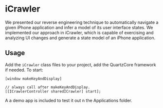 iCrawler
========
We presented our reverse engineering technique to automatically navigate a given iPhone application and infer a model of its user interface states. We implemented our approach in iCrawler, which is capable of exercising and analyzing UI changes and generate a state model of an iPhone application.



Usage
-----

Add the `iCrawler` class files to your project, add the QuartzCore framework if needed.  To start:

    [window makeKeyAndDisplay]
    
    // always call after makeKeyAndDisplay.
    [[ICrawlerController sharedICrawler] start];
    

A a demo app is included to test it out n the Applications folder.

